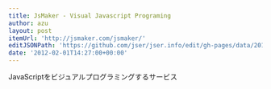 ```yaml
---
title: JsMaker - Visual Javascript Programing
author: azu
layout: post
itemUrl: 'http://jsmaker.com/jsmaker/'
editJSONPath: 'https://github.com/jser/jser.info/edit/gh-pages/data/2012/02/index.json'
date: '2012-02-01T14:27:00+00:00'
---
```

JavaScriptをビジュアルプログラミングするサービス
